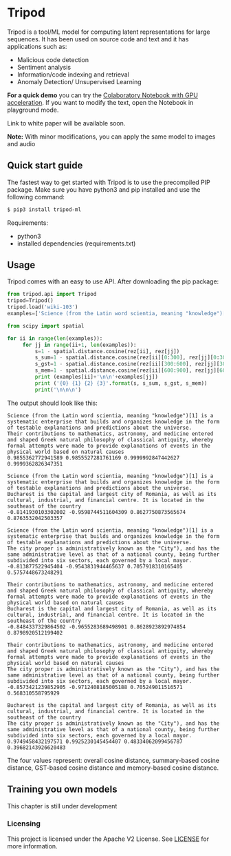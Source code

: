 # Tripod

Tripod is a tool/ML model for computing latent representations for large sequences. It has been used on source code and text and it has applications such as:
* Malicious code detection
* Sentiment analysis
* Information/code indexing and retrieval
* Anomaly Detection/ Unsupervised Learning

**For a quick demo** you can try the [Colaboratory Notebook with GPU acceleration](https://colab.research.google.com/drive/1_Qb8-KgIlpXwNtN5TdmBikEelN7djWaL). If you want to modify the text, open the Notebook in playground mode.

Link to white paper will be available soon.


**Note:** With minor modifications, you can apply the same model to images and audio

## Quick start guide

The fastest way to get started with Tripod is to use the precompiled PIP package. Make sure you have python3 and pip installed and use the following command:

```bash
$ pip3 install tripod-ml
```

Requirements:
* python3 
* installed dependencies (requirements.txt)
## Usage

Tripod comes with an easy to use API. After downloading the pip package:


```python
from tripod.api import Tripod
tripod=Tripod()
tripod.load('wiki-103')
examples=['Science (from the Latin word scientia, meaning "knowledge")[1] is a systematic enterprise that builds and organizes knowledge in the form of testable explanations and predictions about the universe.', 'Their contributions to mathematics, astronomy, and medicine entered and shaped Greek natural philosophy of classical antiquity, whereby formal attempts were made to provide explanations of events in the physical world based on natural causes', 'Bucharest is the capital and largest city of Romania, as well as its cultural, industrial, and financial centre. It is located in the southeast of the country', 'The city proper is administratively known as the "City"), and has the same administrative level as that of a national county, being further subdivided into six sectors, each governed by a local mayor.']

from scipy import spatial

for ii in range(len(examples)):
     for jj in range(ii+1, len(examples)):
         s=1 - spatial.distance.cosine(rez[ii], rez[jj])
         s_sum=1 - spatial.distance.cosine(rez[ii][0:300], rez[jj][0:300])
         s_gst=1 - spatial.distance.cosine(rez[ii][300:600], rez[jj][300:600])
         s_mem=1 - spatial.distance.cosine(rez[ii][600:900], rez[jj][600:900])
         print (examples[ii]+'\n\n'+examples[jj])
         print ('{0} {1} {2} {3}'.format(s, s_sum, s_gst, s_mem))
         print('\n\n\n')
```

The output should look like this:

```text
Science (from the Latin word scientia, meaning "knowledge")[1] is a systematic enterprise that builds and organizes knowledge in the form of testable explanations and predictions about the universe.
Their contributions to mathematics, astronomy, and medicine entered and shaped Greek natural philosophy of classical antiquity, whereby formal attempts were made to provide explanations of events in the physical world based on natural causes
0.9855362772941589 0.9855527281761169 0.9999992847442627 0.9999362826347351

Science (from the Latin word scientia, meaning "knowledge")[1] is a systematic enterprise that builds and organizes knowledge in the form of testable explanations and predictions about the universe.
Bucharest is the capital and largest city of Romania, as well as its cultural, industrial, and financial centre. It is located in the southeast of the country
-0.8141930103302002 -0.9598744511604309 0.8627750873565674 0.8763532042503357

Science (from the Latin word scientia, meaning "knowledge")[1] is a systematic enterprise that builds and organizes knowledge in the form of testable explanations and predictions about the universe.
The city proper is administratively known as the "City"), and has the same administrative level as that of a national county, being further subdivided into six sectors, each governed by a local mayor.
-0.813877522945404 -0.9543831944465637 0.7057918310165405 0.5757448673248291

Their contributions to mathematics, astronomy, and medicine entered and shaped Greek natural philosophy of classical antiquity, whereby formal attempts were made to provide explanations of events in the physical world based on natural causes
Bucharest is the capital and largest city of Romania, as well as its cultural, industrial, and financial centre. It is located in the southeast of the country
-0.8484337329864502 -0.9655283689498901 0.8628923892974854 0.8798920512199402

Their contributions to mathematics, astronomy, and medicine entered and shaped Greek natural philosophy of classical antiquity, whereby formal attempts were made to provide explanations of events in the physical world based on natural causes
The city proper is administratively known as the "City"), and has the same administrative level as that of a national county, being further subdivided into six sectors, each governed by a local mayor.
-0.8573421239852905 -0.9712408185005188 0.705249011516571 0.568310558795929

Bucharest is the capital and largest city of Romania, as well as its cultural, industrial, and financial centre. It is located in the southeast of the country
The city proper is administratively known as the "City"), and has the same administrative level as that of a national county, being further subdivided into six sectors, each governed by a local mayor.
0.9749458432197571 0.9925230145454407 0.48334062099456787 0.39682143926620483

```

The four values represent: overall cosine distance, summary-based cosine distance, GST-based cosine distance and memory-based cosine distance. 


## Training you own models

This chapter is still under development

### Licensing

This project is licensed under the Apache V2 License. See [LICENSE](LICENSE) for more information.